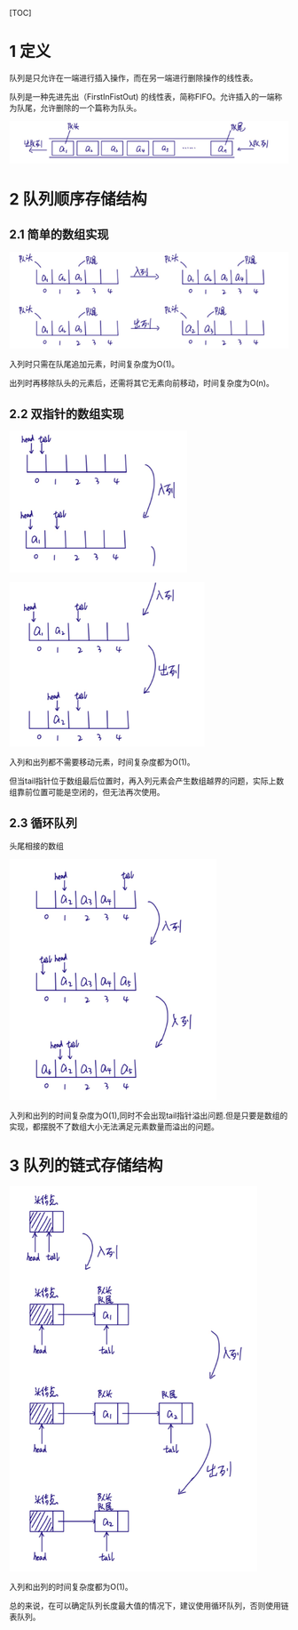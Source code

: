 [TOC]



# 1 定义

队列是只允许在一端进行插入操作，而在另一端进行删除操作的线性表。

队列是一种先进先出（FirstInFistOut) 的线性表，简称FIFO。允许插入的一端称为队尾，允许删除的一个篇称为队头。

![](./resources/4.1.png)



# 2 队列顺序存储结构



## 2.1 简单的数组实现

![](./resources/4.2.png)

入列时只需在队尾追加元素，时间复杂度为O(1)。

出列时再移除队头的元素后，还需将其它无素向前移动，时间复杂度为O(n)。



## 2.2 双指针的数组实现

![](./resources/4.3.png)

![](./resources/4.4.png)

入列和出列都不需要移动元素，时间复杂度都为O(1)。

但当tail指针位于数组最后位置时，再入列元素会产生数组越界的问题，实际上数组靠前位置可能是空闭的，但无法再次使用。



## 2.3 循环队列

头尾相接的数组

![](./resources/4.5.png)

入列和出列的时间复杂度为O(1),同时不会出现tail指针溢出问题.但是只要是数组的实现，都摆脱不了数组大小无法满足元素数量而溢出的问题。



# 3 队列的链式存储结构

![](./resources/4.6.png)

入列和出列的时间复杂度都为O(1)。

总的来说，在可以确定队列长度最大值的情况下，建议使用循环队列，否则使用链表队列。

